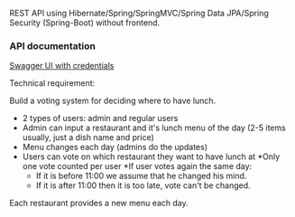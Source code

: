 REST API using Hibernate/Spring/SpringMVC/Spring Data JPA/Spring Security (Spring-Boot) without frontend.

### API documentation
[Swagger UI with credentials](http://localhost:8080/swagger-ui.html)

Technical requirement:

Build a voting system for deciding where to have lunch.

* 2 types of users: admin and regular users
* Admin can input a restaurant and it's lunch menu of the day (2-5 items usually, just a dish name and price)
* Menu changes each day (admins do the updates)
* Users can vote on which restaurant they want to have lunch at
*Only one vote counted per user
*If user votes again the same day:
     - If it is before 11:00 we assume that he changed his mind.
     - If it is after 11:00 then it is too late, vote can't be changed.

Each restaurant provides a new menu each day.